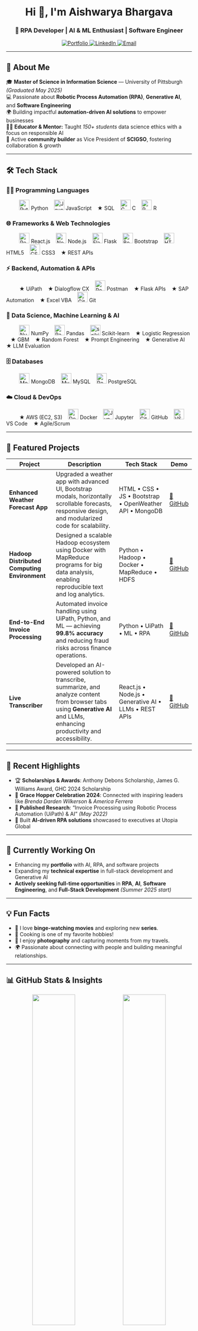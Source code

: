 <!-- Profile Header -->
<h1 align="center">Hi 👋, I'm Aishwarya Bhargava</h1>
<h3 align="center">🚀 RPA Developer | AI & ML Enthusiast | Software Engineer</h3>
<p align="center">
  <a href="https://aishwaryabhargava.github.io/portfolio/#home" target="_blank">
    <img src="https://img.shields.io/badge/Portfolio-Explore-blue?style=for-the-badge&logo=google-chrome" alt="Portfolio"/>
  </a>
  <a href="https://www.linkedin.com/in/aishwarya-bhargava05/" target="_blank">
    <img src="https://img.shields.io/badge/LinkedIn-Connect-blue?style=for-the-badge&logo=linkedin" alt="LinkedIn"/>
  </a>
  <a href="mailto:aishwarya.bhargava1198@gmail.com">
    <img src="https://img.shields.io/badge/Email-Contact-green?style=for-the-badge&logo=gmail" alt="Email"/>
  </a>
</p>

---

## 🌟 About Me
🎓 **Master of Science in Information Science** — University of Pittsburgh *(Graduated May 2025)*  
💻 Passionate about **Robotic Process Automation (RPA)**, **Generative AI**, and **Software Engineering**  
🌍 Building impactful **automation-driven AI solutions** to empower businesses  
👩‍🏫 **Educator & Mentor:** Taught *150+ students* data science ethics with a focus on responsible AI  
🤝 Active **community builder** as Vice President of **SCIGSO**, fostering collaboration & growth  

---

## 🛠️ Tech Stack

### 👩‍💻 Programming Languages
<p align="left">
  &nbsp;&nbsp;&nbsp;&nbsp;&nbsp;&nbsp;&nbsp;&nbsp; <img src="https://cdn.jsdelivr.net/gh/devicons/devicon/icons/python/python-original.svg" width="28" height="28" alt="Python"/> Python
  &nbsp;&nbsp; <img src="https://cdn.jsdelivr.net/gh/devicons/devicon/icons/javascript/javascript-original.svg" width="28" height="28" alt="JavaScript"/> JavaScript
  &nbsp;&nbsp; ★ SQL
  &nbsp;&nbsp; <img src="https://cdn.jsdelivr.net/gh/devicons/devicon/icons/c/c-original.svg" width="28" height="28" alt="C"/> C
  &nbsp;&nbsp; <img src="https://cdn.jsdelivr.net/gh/devicons/devicon/icons/r/r-original.svg" width="28" height="28" alt="R"/> R
</p>

### 🌐 Frameworks & Web Technologies
<p align="left">
  &nbsp;&nbsp;&nbsp;&nbsp;&nbsp;&nbsp;&nbsp;&nbsp; <img src="https://cdn.jsdelivr.net/gh/devicons/devicon/icons/react/react-original.svg" width="28" height="28" alt="React"/> React.js
  &nbsp;&nbsp; <img src="https://cdn.jsdelivr.net/gh/devicons/devicon/icons/nodejs/nodejs-original.svg" width="28" height="28" alt="Node.js"/> Node.js
  &nbsp;&nbsp; <img src="https://cdn.jsdelivr.net/gh/devicons/devicon/icons/flask/flask-original.svg" width="28" height="28" alt="Flask"/> Flask
  &nbsp;&nbsp; <img src="https://cdn.jsdelivr.net/gh/devicons/devicon/icons/bootstrap/bootstrap-original.svg" width="28" height="28" alt="Bootstrap"/> Bootstrap
  &nbsp;&nbsp; <img src="https://cdn.jsdelivr.net/gh/devicons/devicon/icons/html5/html5-original.svg" width="28" height="28" alt="HTML5"/> HTML5
  &nbsp;&nbsp; <img src="https://cdn.jsdelivr.net/gh/devicons/devicon/icons/css3/css3-original.svg" width="28" height="28" alt="CSS3"/> CSS3
  &nbsp;&nbsp; ★ REST APIs
</p>

### ⚡ Backend, Automation & APIs
<p align="left">
  &nbsp;&nbsp;&nbsp;&nbsp;&nbsp;&nbsp;&nbsp;&nbsp; ★ UiPath
  &nbsp;&nbsp; ★ Dialogflow CX
  &nbsp;&nbsp; <img src="https://cdn.jsdelivr.net/gh/devicons/devicon/icons/postman/postman-original.svg" width="28" height="28" alt="Postman"/> Postman
  &nbsp;&nbsp; ★ Flask APIs
  &nbsp;&nbsp; ★ SAP Automation
  &nbsp;&nbsp; ★ Excel VBA
  &nbsp;&nbsp; <img src="https://cdn.jsdelivr.net/gh/devicons/devicon/icons/git/git-original.svg" width="28" height="28" alt="Git"/> Git
</p>

### 🤖 Data Science, Machine Learning & AI
<p align="left">
  &nbsp;&nbsp;&nbsp;&nbsp;&nbsp;&nbsp;&nbsp;&nbsp; <img src="https://cdn.jsdelivr.net/gh/devicons/devicon/icons/numpy/numpy-original.svg" width="28" height="28" alt="NumPy"/> NumPy
  &nbsp;&nbsp; <img src="https://cdn.jsdelivr.net/gh/devicons/devicon/icons/pandas/pandas-original.svg" width="28" height="28" alt="Pandas"/> Pandas
  &nbsp;&nbsp; <img src="https://scikit-learn.org/stable/_static/scikit-learn-logo-small.png" width="28" height="28" alt="scikit-learn"/> Scikit-learn
  &nbsp;&nbsp; ★ Logistic Regression
  &nbsp;&nbsp; ★ GBM
  &nbsp;&nbsp; ★ Random Forest
  &nbsp;&nbsp; ★ Prompt Engineering
  &nbsp;&nbsp; ★ Generative AI
  &nbsp;&nbsp; ★ LLM Evaluation
</p>

### 🗄️ Databases
<p align="left">
  &nbsp;&nbsp;&nbsp;&nbsp;&nbsp;&nbsp;&nbsp;&nbsp; <img src="https://cdn.jsdelivr.net/gh/devicons/devicon/icons/mongodb/mongodb-original.svg" width="28" height="28" alt="MongoDB"/> MongoDB
  &nbsp;&nbsp; <img src="https://cdn.jsdelivr.net/gh/devicons/devicon/icons/mysql/mysql-original.svg" width="28" height="28" alt="MySQL"/> MySQL
  &nbsp;&nbsp; <img src="https://cdn.jsdelivr.net/gh/devicons/devicon/icons/postgresql/postgresql-original.svg" width="28" height="28" alt="PostgreSQL"/> PostgreSQL
</p>

### ☁️ Cloud & DevOps
<p align="left">
  &nbsp;&nbsp;&nbsp;&nbsp;&nbsp;&nbsp;&nbsp;&nbsp; ★ AWS (EC2, S3)
  &nbsp;&nbsp; <img src="https://cdn.jsdelivr.net/gh/devicons/devicon/icons/docker/docker-original.svg" width="28" height="28" alt="Docker"/> Docker
  &nbsp;&nbsp; <img src="https://cdn.jsdelivr.net/gh/devicons/devicon/icons/jupyter/jupyter-original.svg" width="28" height="28" alt="Jupyter"/> Jupyter
  &nbsp;&nbsp; <img src="https://cdn.jsdelivr.net/gh/devicons/devicon/icons/github/github-original.svg" width="28" height="28" alt="GitHub"/> GitHub
  &nbsp;&nbsp; <img src="https://cdn.jsdelivr.net/gh/devicons/devicon/icons/vscode/vscode-original.svg" width="28" height="28" alt="VS Code"/> VS Code
  &nbsp;&nbsp; ★ Agile/Scrum
</p>

---

## 🚀 Featured Projects

| Project | Description | Tech Stack | Demo |
|--------|------------|-----------|------|
| **Enhanced Weather Forecast App** | Upgraded a weather app with advanced UI, Bootstrap modals, horizontally scrollable forecasts, responsive design, and modularized code for scalability. | HTML • CSS • JS • Bootstrap • OpenWeather API • MongoDB | [🔗 GitHub](https://github.com/AishwaryaBhargava/PMA_Bootcamp_Assessment02) |
| **Hadoop Distributed Computing Environment** | Designed a scalable Hadoop ecosystem using Docker with MapReduce programs for big data analysis, enabling reproducible text and log analytics. | Python • Hadoop • Docker • MapReduce • HDFS | [🔗 GitHub](https://github.com/AishwaryaBhargava/Hadoop-Distributed-Computing-Environment-with-Docker-Implementation) |
| **End-to-End Invoice Processing** | Automated invoice handling using UiPath, Python, and ML — achieving **99.8% accuracy** and reducing fraud risks across finance operations. | Python • UiPath • ML • RPA | [🔗 GitHub](https://github.com/AishwaryaBhargava/End-to-End-Invoice-Processing) |
| **Live Transcriber** | Developed an AI-powered solution to transcribe, summarize, and analyze content from browser tabs using **Generative AI** and LLMs, enhancing productivity and accessibility. | React.js • Node.js • Generative AI • LLMs • REST APIs | [🔗 GitHub](https://github.com/AishwaryaBhargava/live-transcriber) |

---

## 📌 Recent Highlights
- 🏆 **Scholarships & Awards**: Anthony Debons Scholarship, James G. Williams Award, GHC 2024 Scholarship  
- 🌟 **Grace Hopper Celebration 2024**: Connected with inspiring leaders like *Brenda Darden Wilkerson* & *America Ferrera*  
- 📰 **Published Research**: “Invoice Processing using Robotic Process Automation (UiPath) & AI” *(May 2022)*  
- 🤖 Built **AI-driven RPA solutions** showcased to executives at Utopia Global  

---

## 🎯 Currently Working On
- Enhancing my **portfolio** with AI, RPA, and software projects  
- Expanding my **technical expertise** in full-stack development and Generative AI  
- **Actively seeking full-time opportunities** in **RPA**, **AI**, **Software Engineering**, and **Full-Stack Development** *(Summer 2025 start)*  

---

## 💡 Fun Facts
- 🎥 I love **binge-watching movies** and exploring new **series**.  
- 🍳 Cooking is one of my favorite hobbies!  
- 📸 I enjoy **photography** and capturing moments from my travels.  
- 🌍 Passionate about connecting with people and building meaningful relationships.  

---

## 📊 GitHub Stats & Insights

<p align="center">
  <img width="48%" src="https://github-readme-stats.vercel.app/api?username=aishwaryabhargava&show_icons=true&theme=tokyonight" />
  <img width="48%" src="https://github-readme-streak-stats.herokuapp.com/?user=aishwaryabhargava&theme=tokyonight" />
</p>

<p align="center">
  <img src="https://github-readme-activity-graph.vercel.app/graph?username=aishwaryabhargava&theme=react-dark&hide_border=true" />
</p>

---

## 📫 Let's Connect

<p align="center">
  <a href="https://www.linkedin.com/in/aishwarya-bhargava05/" target="_blank">
    <img src="https://img.shields.io/badge/LinkedIn-Connect-blue?style=for-the-badge&logo=linkedin" alt="LinkedIn"/>
  </a>
  <a href="https://aishwaryabhargava.github.io/portfolio/#home" target="_blank">
    <img src="https://img.shields.io/badge/Portfolio-Explore-orange?style=for-the-badge&logo=google-chrome" alt="Portfolio"/>
  </a>
  <a href="mailto:aishwarya.bhargava1198@gmail.com">
    <img src="https://img.shields.io/badge/Email-Contact-green?style=for-the-badge&logo=gmail" alt="Email"/>
  </a>
</p>

---

⭐ **“Passionate about solving problems, building impactful products, and shaping the future with AI.”** ⭐
